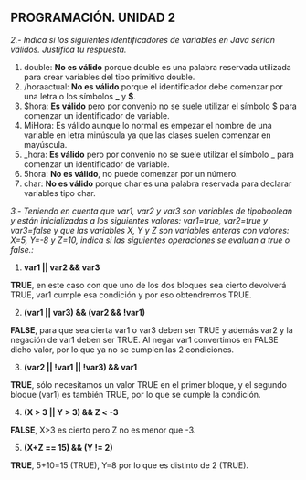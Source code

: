 ﻿## **PROGRAMACIÓN. UNIDAD 2**

*2.- Indica si los siguientes identificadores de variables en Java serían válidos. Justifica tu respuesta.*

1. double: **No es válido** porque double es una palabra reservada utilizada para crear variables del tipo primitivo double.
1. /horaactual: **No es válido** porque el identificador debe comenzar por una letra o los símbolos **\_** y **$**.
1. $hora: **Es válido** pero por convenio no se suele utilizar el símbolo $ para comenzar un identificador de variable.
1. MiHora: Es válido aunque lo normal es empezar el nombre de una variable en letra minúscula ya que las clases suelen comenzar en mayúscula.
1. \_hora: **Es válido** pero por convenio no se suele utilizar el símbolo \_ para comenzar un identificador de variable.
1. 5hora: **No es válido**, no puede comenzar por un número.
1. char: **No es válido** porque char es una palabra reservada para declarar variables tipo char.

<a name="yui_3_17_2_1_1636306423330_56"></a>*3.- Teniendo en cuenta que var1, var2 y var3 son variables de tipoboolean y están inicializadas a los siguientes valores: var1=true, var2=true y var3=false y que las variables X, Y y Z son variables enteras con valores: X=5, Y=-8 y Z=10, indica si las siguientes operaciones se evaluan a true o false.:*

1. **var1 || var2 && var3**

**TRUE**, en este caso con que uno de los dos bloques sea cierto devolverá TRUE, var1 cumple esa condición y por eso obtendremos TRUE.

2. **(var1 || var3) && (var2 && !var1)**

**FALSE**, para que sea cierta var1 o var3 deben ser TRUE y además var2 y la negación de var1 deben ser TRUE. Al negar var1 convertimos en FALSE dicho valor, por lo que ya no se cumplen las 2 condiciones.

3. **(var2 || !var1 || !var3) && var1**

**TRUE**, sólo necesitamos un valor TRUE en el primer bloque, y el segundo bloque (var1) es también TRUE, por lo que se cumple la condición.

4. **(X > 3 || Y > 3) && Z < -3**

**FALSE**, X>3 es cierto pero Z no es menor que -3.

5. **(X+Z == 15) && (Y != 2)**

**TRUE**, 5+10=15 (TRUE), Y=8 por lo que es distinto de 2 (TRUE).
